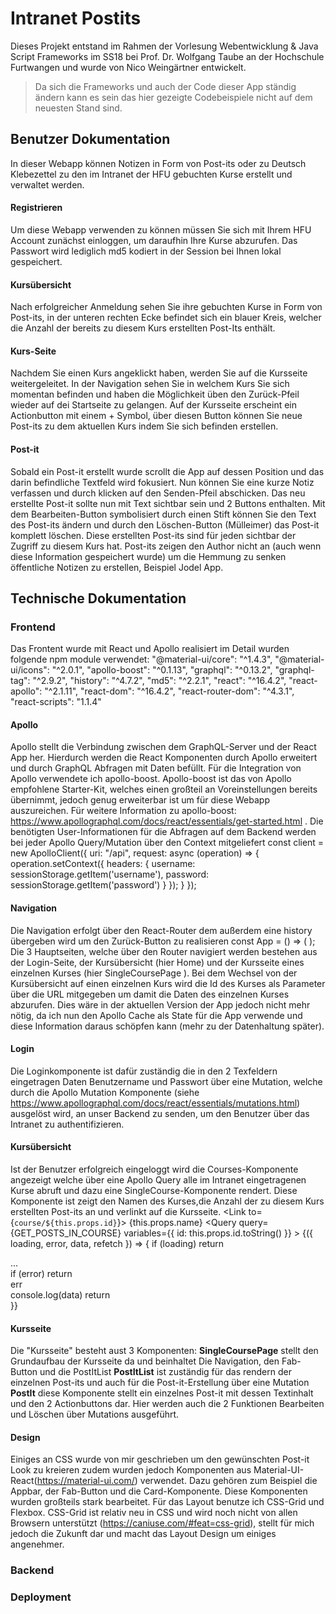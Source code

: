 # Intranet Postits

Dieses Projekt entstand im Rahmen der Vorlesung Webentwicklung & Java Script Frameworks im SS18 bei Prof. Dr. Wolfgang Taube
an der Hochschule Furtwangen und wurde von Nico Weingärtner entwickelt.
> Da sich die Frameworks und auch der Code dieser App ständig ändern kann es sein das hier gezeigte Codebeispiele nicht auf dem neuesten Stand sind.

## Benutzer Dokumentation

In dieser Webapp können Notizen in Form von Post-its oder zu Deutsch Klebezettel zu den im Intranet der HFU gebuchten Kurse erstellt und verwaltet werden.
#### Registrieren
Um diese Webapp verwenden zu können müssen Sie sich mit Ihrem HFU Account zunächst einloggen, um daraufhin Ihre Kurse abzurufen. Das Passwort wird lediglich md5 kodiert in der Session bei Ihnen lokal gespeichert. 
#### Kursübersicht
Nach erfolgreicher Anmeldung sehen Sie ihre gebuchten Kurse in Form von Post-its, in der unteren rechten Ecke befindet sich ein blauer Kreis, welcher die Anzahl der bereits zu diesem Kurs erstellten Post-Its enthält. 
#### Kurs-Seite
Nachdem Sie einen Kurs angeklickt haben, werden Sie auf die Kursseite weitergeleitet. In der Navigation sehen Sie in welchem Kurs Sie sich momentan befinden und haben die Möglichkeit üben den Zurück-Pfeil wieder auf dei Startseite zu gelangen. Auf der Kursseite erscheint ein Actionbutton mit einem + Symbol, über diesen Button können Sie neue Post-its zu dem aktuellen Kurs indem Sie sich befinden erstellen. 
#### Post-it
Sobald ein Post-it erstellt wurde scrollt die App auf dessen Position und das darin befindliche Textfeld wird fokusiert. Nun können Sie eine kurze Notiz verfassen und durch klicken auf den Senden-Pfeil abschicken. Das neu erstellte Post-it sollte nun mit Text sichtbar sein und 2 Buttons enthalten. Mit dem Bearbeiten-Button symbolisiert durch einen Stift können Sie den Text des Post-its ändern und durch den Löschen-Button (Mülleimer) das Post-it komplett löschen. Diese erstellten Post-its sind für jeden sichtbar der Zugriff zu diesem Kurs hat. Post-its zeigen den Author nicht an (auch wenn diese Information gespeichert wurde) um die Hemmung zu senken öffentliche Notizen zu erstellen, Beispiel Jodel App.

## Technische Dokumentation

### Frontend
Das Frontent wurde mit React und Apollo realisiert im Detail wurden folgende npm module verwendet:
    "@material-ui/core": "^1.4.3",
    "@material-ui/icons": "^2.0.1",
    "apollo-boost": "^0.1.13",
    "graphql": "^0.13.2",
    "graphql-tag": "^2.9.2",
    "history": "^4.7.2",
    "md5": "^2.2.1",
    "react": "^16.4.2",
    "react-apollo": "^2.1.11",
    "react-dom": "^16.4.2",
    "react-router-dom": "^4.3.1",
    "react-scripts": "1.1.4"

#### Apollo
Apollo stellt die Verbindung zwischen dem GraphQL-Server und der React App her. Hierdurch werden die React Komponenten durch Apollo erweitert und durch GraphQL Abfragen mit Daten befüllt.
Für die Integration von Apollo verwendete ich apollo-boost. Apollo-boost ist das von Apollo empfohlene Starter-Kit, welches einen großteil an Voreinstellungen bereits übernimmt, jedoch genug erweiterbar ist um für diese Webapp auszureichen. Für weitere Information zu apollo-boost: https://www.apollographql.com/docs/react/essentials/get-started.html .
Die benötigten User-Informationen für die Abfragen auf dem Backend werden bei jeder Apollo Query/Mutation über den Context mitgeliefert
    const client = new ApolloClient({
    uri: "/api",
    request: async (operation) => {
        operation.setContext({
        headers: {
            username: sessionStorage.getItem('username'),
            password: sessionStorage.getItem('password')
        }
        });
    }
    });

#### Navigation
Die Navigation erfolgt über den React-Router dem außerdem eine history übergeben wird um den Zurück-Button zu realisieren
    const App = () => (
        <ApolloProvider client={client}>
            <Router history={history}>
                <Switch>
                    <Route exact path="/" component={Home}/>
                    <Route exact path="/login" component={Login}/>
                    <Route exact path="/course/:id" component={SingleCoursePage}/>
                </Switch>
            </Router>
        </ApolloProvider>
    );
Die 3 Hauptseiten, welche über den Router navigiert werden bestehen aus der Login-Seite, der Kursübersicht (hier Home) und der Kursseite eines einzelnen Kurses (hier SingleCoursePage ). Bei dem Wechsel von der Kursübersicht auf einen einzelnen Kurs wird die Id des Kurses als Parameter über die URL mitgegeben um damit die Daten des einzelnen Kurses abzurufen. Dies wäre in der aktuellen Version der App jedoch nicht mehr nötig, da ich nun den Apollo Cache als State für die App verwende und diese Information daraus schöpfen kann (mehr zu der Datenhaltung später).

#### Login
Die Loginkomponente ist dafür zuständig die in den 2 Texfeldern eingetragen Daten Benutzername und Passwort über eine Mutation, welche durch die Apollo Mutation Komponente (siehe https://www.apollographql.com/docs/react/essentials/mutations.html) ausgelöst wird, an unser Backend zu senden, um den Benutzer über das Intranet zu authentifizieren.
#### Kursübersicht
Ist der Benutzer erfolgreich eingeloggt wird die Courses-Komponente angezeigt welche über eine Apollo Query alle im Intranet eingetragenen Kurse abruft und dazu eine SingleCourse-Komponente rendert. Diese Komponente ist zeigt den Namen des Kurses,die Anzahl der zu diesem Kurs erstellten Post-its an und verlinkt auf die Kursseite.
     <Card className="my-card">
            <Link to={`course/${this.props.id}`}>
                <CardContent>
                <Typography variant="headline" component="h2">
                    {this.props.name}
                </Typography>
                </CardContent>
                </Link>
                <Query
                    query={GET_POSTS_IN_COURSE}
                    variables={{ id: this.props.id.toString() }}
                >
                {({ loading, error, data, refetch }) => {
                    if (loading) return <div className="my-delete-btn">...</div>
                    if (error) return <div className="my-delete-btn">err</div>
                    console.log(data)
                    return <div className="my-delete-btn"><Chip color="primary" variant="outlined" label={data.getPostItsInCourse.length}/></div>
                }}
                </Query>
        </Card>
#### Kursseite
Die "Kursseite" besteht aust 3 Komponenten:
**SingleCoursePage** stellt den Grundaufbau der Kursseite da und beinhaltet Die Navigation, den Fab-Button und die PostItList
**PostItList** ist zuständig für das rendern der einzelnen Post-its und auch für die Post-it-Erstellung über eine Mutation
**PostIt** diese Komponente stellt ein einzelnes Post-it mit dessen Textinhalt und den 2 Actionbuttons dar. Hier werden auch die 2 Funktionen Bearbeiten und Löschen über Mutations ausgeführt.

#### Design
Einiges an CSS wurde von mir geschrieben um den gewünschten Post-it Look zu kreieren zudem wurden jedoch Komponenten aus Material-UI-React(https://material-ui.com/) verwendet.
Dazu gehören zum Beispiel die Appbar, der Fab-Button und die Card-Komponente. Diese Komponenten wurden großteils stark bearbeitet. Für das Layout benutze ich CSS-Grid und Flexbox. CSS-Grid ist relativ neu in CSS und wird noch nicht von allen Browsern unterstützt (https://caniuse.com/#feat=css-grid), stellt für mich jedoch die Zukunft dar und macht das Layout Design um einiges angenehmer.

### Backend

### Deployment